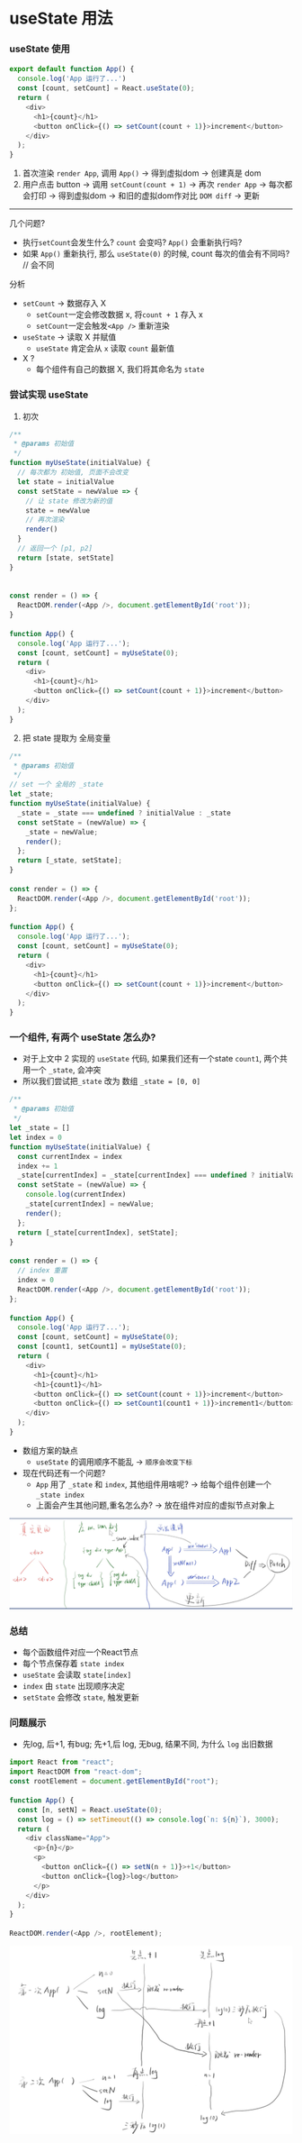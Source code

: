 # useState 用法

### useState 使用
```js
export default function App() {
  console.log('App 运行了...')
  const [count, setCount] = React.useState(0);
  return (
    <div>
      <h1>{count}</h1>
      <button onClick={() => setCount(count + 1)}>increment</button>
    </div>
  );
}
```
1. 首次渲染 `render App`, 调用 `App()` -> 得到虚拟dom -> 创建真是 dom
2. 用户点击 button -> 调用 `setCount(count + 1)` -> 再次 `render App` -> 每次都会打印 -> 得到虚拟dom -> 和旧的虚拟dom作对比 `DOM diff` -> 更新

---

几个问题? 
- 执行`setCount`会发生什么? `count` 会变吗? `App()` 会重新执行吗?
- 如果 `App()` 重新执行, 那么 `useState(0)` 的时候, count 每次的值会有不同吗? // 会不同

分析

- `setCount` -> 数据存入 X
  - `setCount`一定会修改数据 x, 将`count + 1` 存入 x
  - `setCount`一定会触发`<App />` 重新渲染
- `useState` -> 读取 X 并赋值
  - `useState` 肯定会从 `x` 读取 `count` 最新值
- X ?
  - 每个组件有自己的数据 X, 我们将其命名为 `state`

### 尝试实现 useState
1. 初次
```js
/**
 * @params 初始值
 */
function myUseState(initialValue) {
  // 每次都为 初始值, 页面不会改变 
  let state = initialValue
  const setState = newValue => {
    // 让 state 修改为新的值
    state = newValue
    // 再次渲染
    render()
  }
  // 返回一个 [p1, p2]
  return [state, setState]
}


const render = () => {
  ReactDOM.render(<App />, document.getElementById('root'));
}

function App() {
  console.log('App 运行了...');
  const [count, setCount] = myUseState(0);
  return (
    <div>
      <h1>{count}</h1>
      <button onClick={() => setCount(count + 1)}>increment</button>
    </div>
  );
}
```

2. 把 state 提取为 全局变量
```js
/**
 * @params 初始值
 */
// set 一个 全局的 _state
let _state;
function myUseState(initialValue) {
  _state = _state === undefined ? initialValue : _state
  const setState = (newValue) => {
    _state = newValue;
    render();
  };
  return [_state, setState];
}

const render = () => {
  ReactDOM.render(<App />, document.getElementById('root'));
};

function App() {
  console.log('App 运行了...');
  const [count, setCount] = myUseState(0);
  return (
    <div>
      <h1>{count}</h1>
      <button onClick={() => setCount(count + 1)}>increment</button>
    </div>
  );
}
```

### 一个组件, 有两个 useState 怎么办?
- 对于上文中 2 实现的 `useState` 代码, 如果我们还有一个state `count1`, 两个共用一个 `_state`, 会冲突
- 所以我们尝试把`_state` 改为 数组 `_state = [0, 0]`

```js
/**
 * @params 初始值
 */
let _state = []
let index = 0
function myUseState(initialValue) {
  const currentIndex = index
  index += 1
  _state[currentIndex] = _state[currentIndex] === undefined ? initialValue : _state[currentIndex]
  const setState = (newValue) => {
    console.log(currentIndex)
    _state[currentIndex] = newValue;
    render();
  };
  return [_state[currentIndex], setState];
}

const render = () => {
  // index 重置
  index = 0
  ReactDOM.render(<App />, document.getElementById('root'));
};

function App() {
  console.log('App 运行了...');
  const [count, setCount] = myUseState(0);
  const [count1, setCount1] = myUseState(0);
  return (
    <div>
      <h1>{count}</h1>
      <h1>{count1}</h1>
      <button onClick={() => setCount(count + 1)}>increment</button>
      <button onClick={() => setCount1(count1 + 1)}>increment1</button>
    </div>
  );
}
```
- 数组方案的缺点
  - `useState` 的调用顺序不能乱 -> `顺序会改变下标`
- 现在代码还有一个问题? 
  - `App` 用了 `_state` 和 `index`, 其他组件用啥呢? -> 给每个组件创建一个 `_state index` 
  - 上面会产生其他问题,重名怎么办? -> 放在组件对应的虚拟节点对象上

![更新图示](./patch.png)


### 总结
- 每个函数组件对应一个React节点
- 每个节点保存着 `state index`
- `useState` 会读取 `state[index]`
- `index` 由 `state` 出现顺序决定
- `setState` 会修改 `state`, 触发更新


### 问题展示
- 先log, 后+1, 有bug; 先+1,后 log, 无bug, 结果不同, 为什么 `log` 出旧数据
```js
import React from "react";
import ReactDOM from "react-dom";
const rootElement = document.getElementById("root");

function App() {
  const [n, setN] = React.useState(0);
  const log = () => setTimeout(() => console.log(`n: ${n}`), 3000);
  return (
    <div className="App">
      <p>{n}</p>
      <p>
        <button onClick={() => setN(n + 1)}>+1</button>
        <button onClick={log}>log</button>
      </p>
    </div>
  );
}

ReactDOM.render(<App />, rootElement);

```
![每次渲染App, 都会产生一个新的n](./n_copy.png)
